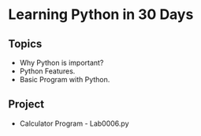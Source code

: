 # Learning Python in 30 Days

## Topics
- Why Python is important?
- Python Features.
- Basic Program with Python.

## Project 
* Calculator Program - Lab0006.py
